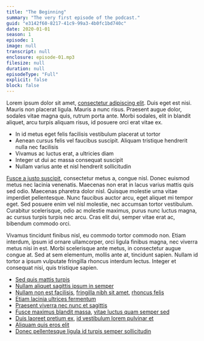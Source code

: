 ```yaml
---
title: "The Beginning"
summary: "The very first episode of the podcast."
guid: "e3142f60-8217-41c9-99a3-4b0fc1bd740c"
date: 2020-01-01
season: 1
episode: 1
image: null
transcript: null
enclosure: episode-01.mp3
filesize: null
duration: null
episodeType: "Full"
explicit: false
block: false
---
```

Lorem ipsum dolor sit amet, [consectetur adipiscing elit](http://example.com). Duis eget est nisi. Mauris non placerat ligula. Mauris a nunc risus. Praesent augue dolor, sodales vitae magna quis, rutrum porta ante. Morbi sodales, elit in blandit aliquet, arcu turpis aliquam risus, id posuere orci erat vitae ex.

- In id metus eget felis facilisis vestibulum placerat ut tortor
- Aenean cursus felis vel faucibus suscipit. Aliquam tristique hendrerit nulla nec facilisis
- Vivamus ac luctus erat, a ultricies diam
- Integer ut dui ac massa consequat suscipit
- Nullam varius ante et nisl hendrerit sollicitudin

[Fusce a justo suscipit](http://example.com), consectetur metus a, congue nisl. Donec euismod metus nec lacinia venenatis. Maecenas non erat in lacus varius mattis quis sed odio. Maecenas pharetra dolor nisl. Quisque molestie urna vitae imperdiet pellentesque. Nunc faucibus auctor arcu, eget aliquet mi tempor eget. Sed posuere enim vel nisl molestie, nec accumsan tortor vestibulum. Curabitur scelerisque, odio ac molestie maximus, purus nunc luctus magna, ac cursus turpis turpis nec arcu. Cras elit dui, semper vitae erat ac, bibendum commodo orci.

Vivamus tincidunt finibus nisl, eu commodo tortor commodo non. Etiam interdum, ipsum id ornare ullamcorper, orci ligula finibus magna, nec viverra metus nisi in est. Morbi scelerisque ante metus, in consectetur augue congue at. Sed at sem elementum, mollis ante at, tincidunt sapien. Nullam id tortor a ipsum vulputate fringilla rhoncus interdum lectus. Integer et consequat nisi, quis tristique sapien.

- [Sed quis mattis turpis](http://example.com)
- [Nullam aliquet sagittis ipsum in semper](http://example.com)
- [Nullam non est facilisis](http://example.com), [fringilla nibh sit amet](http://example.com), [rhoncus felis](http://example.com)
- [Etiam lacinia ultrices fermentum](http://example.com)
- [Praesent viverra nec nunc et sagittis](http://example.com)
- [Fusce maximus blandit massa](http://example.com), [vitae luctus quam semper sed](http://example.com)
- [Duis laoreet pretium ex](http://example.com), [id vestibulum lorem pulvinar et](http://example.com)
- [Aliquam quis eros elit](http://example.com)
- [Donec pellentesque ligula id turpis semper sollicitudin](http://example.com)